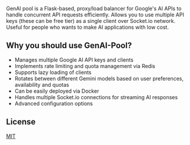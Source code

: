 GenAI pool is a Flask-based, proxy/load balancer for Google's AI APIs to handle concurrent API requests efficiently. Allows you to use multiple API keys (these can be free tier) as a single client over Socket.io network. Useful for people who wants to make AI applications with low cost.  

## Why you should use GenAI-Pool?

- Manages multiple Google AI API keys and clients
- Implements rate limiting and quota management via Redis
- Supports lazy loading of clients
- Rotates between different Gemini models based on user preferences, availability and quotas
- Can be easily deployed via Docker
- Handles multiple Socket.io connections for streaming AI responses
- Advanced configuration options

## License

[MIT](https://opensource.org/licenses/MIT)